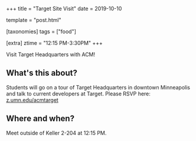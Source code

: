 +++
title = "Target Site Visit"
date = 2019-10-10

template = "post.html"

[taxonomies]
tags = ["food"]

[extra]
ztime = "12:15 PM-3:30PM"
+++

Visit Target Headquarters with ACM!

<!-- more -->

## What's this about?

Students will go on a tour of Target Headquarters in downtown Minneapolis and talk to current developers at Target. Please RSVP here: [z.umn.edu/acmtarget](https://z.umn.edu/acmtarget)

## Where and when?

Meet outside of Keller 2-204 at 12:15 PM. 
